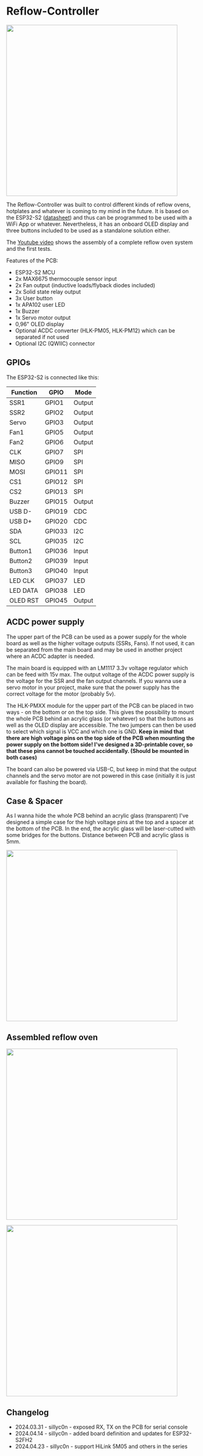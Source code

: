 # Reflow-Controller

<img src="docs/reflowcontroller_board_top.png" width="450px"></a>

The Reflow-Controller was built to control different kinds of reflow ovens, hotplates and whatever is coming to my mind in the future. It is based on the ESP32-S2 ([datasheet](https://www.espressif.com/sites/default/files/documentation/esp32-s2_datasheet_en.pdf)) and thus can be programmed to be used with a WiFi App or whatever. Nevertheless, it has an onboard OLED display and three buttons included to be used as a standalone solution either.

The [Youtube video](https://youtu.be/nffLDqJwJ3Q) shows the assembly of a complete reflow oven system and the first tests.

Features of the PCB:

- ESP32-S2 MCU
- 2x MAX6675 thermocouple sensor input
- 2x Fan output (inductive loads/flyback diodes included)
- 2x Solid state relay output
- 3x User button
- 1x APA102 user LED
- 1x Buzzer
- 1x Servo motor output
- 0,96" OLED display
- Optional ACDC converter (HLK-PM05, HLK-PM12) which can be separated if not used
- Optional I2C (QWIIC) connector


## GPIOs

The ESP32-S2 is connected like this:

Function | GPIO | Mode
-------- | -------- | --------
SSR1 | GPIO1 | Output
SSR2 | GPIO2 | Output
Servo | GPIO3 | Output
Fan1 | GPIO5 | Output
Fan2 | GPIO6 | Output
CLK | GPIO7 | SPI
MISO | GPIO9 | SPI
MOSI | GPIO11 | SPI
CS1 | GPIO12 | SPI
CS2 | GPIO13 | SPI
Buzzer | GPIO15 | Output
USB D- | GPIO19 | CDC
USB D+ | GPIO20 | CDC
SDA | GPIO33 | I2C
SCL | GPIO35 | I2C
Button1 | GPIO36 | Input
Button2 | GPIO39 | Input
Button3 | GPIO40 | Input
LED CLK | GPIO37 | LED
LED DATA | GPIO38 | LED
OLED RST | GPIO45 | Output

## ACDC power supply

The upper part of the PCB can be used as a power supply for the whole board as well as the higher voltage outputs (SSRs, Fans). If not used, it can be separated from the main board and may be used in another project where an ACDC adapter is needed.

The main board is equipped with an LM1117 3.3v voltage regulator which can be feed with 15v max. The output voltage of the ACDC power supply is the voltage for the SSR and the fan output channels. If you wanna use a servo motor in your project, make sure that the power supply has the correct voltage for the motor (probably 5v).

The HLK-PMXX module for the upper part of the PCB can be placed in two ways - on the bottom or on the top side. This gives the possibility to mount the whole PCB behind an acrylic glass (or whatever) so that the buttons as well as the OLED display are accessible. The two jumpers can then be used to select which signal is VCC and which one is GND. **Keep in mind that there are high voltage pins on the top side of the PCB when mounting the power supply on the bottom side! I've designed a 3D-printable cover, so that these pins cannot be touched accidentally. (Should be mounted in both cases)**

The board can also be powered via USB-C, but keep in mind that the output channels and the servo motor are not powered in this case (initially it is just available for flashing the board).


## Case & Spacer

As I wanna hide the whole PCB behind an acrylic glass (transparent) I've designed a simple case for the high voltage pins at the top and a spacer at the bottom of the PCB. In the end, the acrylic glass will be laser-cutted with some bridges for the buttons. Distance between PCB and acrylic glass is 5mm.

<img src="docs/reflowcontroller_hvcase_botspacer.png" width="450px"></a>


## Assembled reflow oven

<img src="docs/reflowoven_complete.JPG" width="450px"></a>

<img src="docs/reflowoven_display_user.JPG" width="450px"></a>

## Changelog
- 2024.03.31 - sillyc0n - exposed RX, TX on the PCB for serial console
- 2024.04.14 - sillyc0n - added board definition and updates for ESP32-S2FH2
- 2024.04.23 - sillyc0n - support HiLink 5M05 and others in the series
